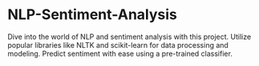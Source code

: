 # NLP-Sentiment-Analysis
Dive into the world of NLP and sentiment analysis with this project. Utilize popular libraries like NLTK and scikit-learn for data processing and modeling. Predict sentiment with ease using a pre-trained classifier.
